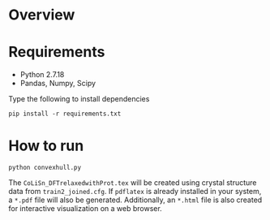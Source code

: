 # Overview

# Requirements

* Python 2.7.18
* Pandas, Numpy, Scipy

Type the following to install dependencies

```console
pip install -r requirements.txt
```

# How to run

```console
python convexhull.py
```

The `CoLiSn_DFTrelaxedwithProt.tex` will be created using crystal structure data from `train2_joined.cfg`. If `pdflatex` is already installed in your system, a `*.pdf` file will also be generated. Additionally, an `*.html` file is also created for interactive visualization on a web browser.

